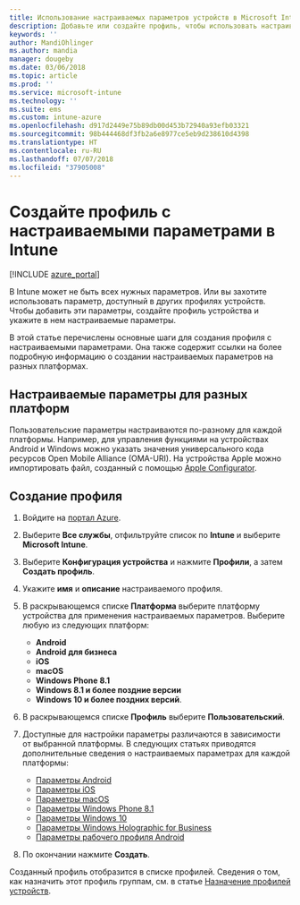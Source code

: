 ```yaml
---
title: Использование настраиваемых параметров устройств в Microsoft Intune — Azure | Документы Майкрософт
description: Добавьте или создайте профиль, чтобы использовать настраиваемые параметры для устройств Windows, iOS и Android с помощью Microsoft Intune
keywords: ''
author: MandiOhlinger
ms.author: mandia
manager: dougeby
ms.date: 03/06/2018
ms.topic: article
ms.prod: ''
ms.service: microsoft-intune
ms.technology: ''
ms.suite: ems
ms.custom: intune-azure
ms.openlocfilehash: d917d2449e75b89db00d453b72940a93efb03321
ms.sourcegitcommit: 98b444468df3fb2a6e8977ce5eb9d238610d4398
ms.translationtype: HT
ms.contentlocale: ru-RU
ms.lasthandoff: 07/07/2018
ms.locfileid: "37905008"
---
```

# <a name="create-a-profile-with-custom-settings-in-intune"></a>Создайте профиль с настраиваемыми параметрами в Intune

[!INCLUDE [azure_portal](./includes/azure_portal.md)]

В Intune может не быть всех нужных параметров. Или вы захотите использовать параметр, доступный в других профилях устройств. Чтобы добавить эти параметры, создайте профиль устройства и укажите в нем настраиваемые параметры.

В этой статье перечислены основные шаги для создания профиля с настраиваемыми параметрами. Она также содержит ссылки на более подробную информацию о создании настраиваемых параметров на разных платформах.

## <a name="custom-settings-on-different-platforms"></a>Настраиваемые параметры для разных платформ
Пользовательские параметры настраиваются по-разному для каждой платформы. Например, для управления функциями на устройствах Android и Windows можно указать значения универсального кода ресурсов Open Mobile Alliance (OMA-URI). На устройства Apple можно импортировать файл, созданный с помощью [Apple Configurator](https://itunes.apple.com/us/app/apple-configurator-2/id1037126344?mt=12).

## <a name="create-the-profile"></a>Создание профиля

1. Войдите на [портал Azure](https://portal.azure.com).
2. Выберите **Все службы**, отфильтруйте список по **Intune** и выберите **Microsoft Intune**.
3. Выберите **Конфигурация устройства** и нажмите **Профили**, а затем **Создать профиль**.
4. Укажите **имя** и **описание** настраиваемого профиля.
5. В раскрывающемся списке **Платформа** выберите платформу устройства для применения настраиваемых параметров. Выберите любую из следующих платформ:

    - **Android**
    - **Android для бизнеса**
    - **iOS**
    - **macOS**
    - **Windows Phone 8.1**
    - **Windows 8.1 и более поздние версии**
    - **Windows 10 и более поздних версий**.

6. В раскрывающемся списке **Профиль** выберите **Пользовательский**.
7. Доступные для настройки параметры различаются в зависимости от выбранной платформы. В следующих статьях приводятся дополнительные сведения о настраиваемых параметрах для каждой платформы:

    - [Параметры Android](custom-settings-android.md)
    - [Параметры iOS](custom-settings-ios.md)
    - [Параметры macOS](custom-settings-macos.md)
    - [Параметры Windows Phone 8.1](custom-settings-windows-phone-8-1.md)
    - [Параметры Windows 10](custom-settings-windows-10.md)
    - [Параметры Windows Holographic for Business](custom-settings-windows-holographic.md)
    - [Параметры рабочего профиля Android](custom-settings-android-for-work.md)

8. По окончании нажмите **Создать**.

Созданный профиль отобразится в списке профилей. Сведения о том, как назначить этот профиль группам, см. в статье [Назначение профилей устройств](device-profile-assign.md).
